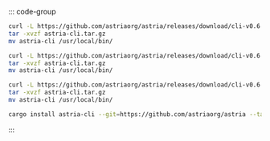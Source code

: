 <!-- markdownlint-disable MD041 MD013-->

::: code-group

```bash [ARM Mac]
curl -L https://github.com/astriaorg/astria/releases/download/cli-v0.6.0/astria-cli-aarch64-apple-darwin.tar.gz > astria-cli.tar.gz
tar -xvzf astria-cli.tar.gz
mv astria-cli /usr/local/bin/
```

```bash [X86_64 Mac]
curl -L https://github.com/astriaorg/astria/releases/download/cli-v0.6.0/astria-cli-x86_64-apple-darwin.tar.gz > astria-cli.tar.gz
tar -xvzf astria-cli.tar.gz
mv astria-cli /usr/local/bin/
```

```bash [x86_64 Linux]
curl -L https://github.com/astriaorg/astria/releases/download/cli-v0.6.0/astria-cli-x86_64-unknown-linux-gnu.tar.gz > astria-cli.tar.gz
tar -xvzf astria-cli.tar.gz
mv astria-cli /usr/local/bin/
```

```bash [From Source]
cargo install astria-cli --git=https://github.com/astriaorg/astria --tag=cli-v0.6.0 --locked
```

:::

<!-- <Tabs>
  <TabItem value="ARM Mac" label="ARM Mac" default> </TabItem>
  <TabItem value="X86_64 Mac" label="X86_64 Mac"> </TabItem>
  <TabItem value="x86_64 Linux" label="x86_64 Linux"> </TabItem>
  <TabItem value="From Source" label="From Source"> </TabItem>
</Tabs> -->
